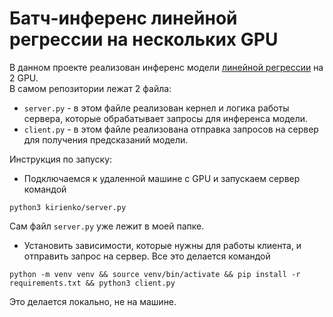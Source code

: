 # Батч-инференс линейной регрессии на нескольких GPU  

В данном проекте реализован инференс модели [линейной регрессии](https://neerc.ifmo.ru/wiki/index.php?title=%D0%9B%D0%B8%D0%BD%D0%B5%D0%B9%D0%BD%D0%B0%D1%8F_%D1%80%D0%B5%D0%B3%D1%80%D0%B5%D1%81%D1%81%D0%B8%D1%8F) на 2 GPU.  
В самом репозитории лежат 2 файла:
+ `server.py` - в этом файле реализован кернел и логика работы сервера, которые обрабатывает запросы для инференса модели.
+ `client.py` - в этом файле реализована отправка запросов на сервер для получения предсказаний модели.  

Инструкция по запуску:  
+ Подключаемся к удаленной машине с GPU и запускаем сервер командой
```
python3 kirienko/server.py
```
Сам файл `server.py` уже лежит в моей папке.
+ Установить зависимости, которые нужны для работы клиента, и отправить запрос на сервер. Все это делается командой
```
python -m venv venv && source venv/bin/activate && pip install -r requirements.txt && python3 client.py
```
Это делается локально, не на машине.


